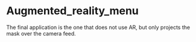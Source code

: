 # Augmented_reality_menu

The final application is the one that does not use AR, but only projects the mask over the camera feed.
